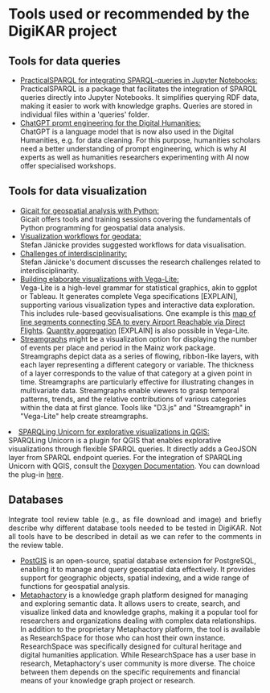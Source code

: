 <h1>Tools used or recommended by the DigiKAR project</h1>

<h2>Tools for data queries</h2>
<ul>
<li>
<a href="https://github.com/hassanhajj910/practicalsparql">PracticalSPARQL for integrating SPARQL-queries in Jupyter Notebooks:</a><br>
PracticalSPARQL is a package that facilitates the integration of SPARQL queries directly into Jupyter Notebooks. It simplifies querying RDF data, making it easier to work with knowledge graphs. Queries are stored in individual files within a 'queries' folder.
</li>
<li>
<a href="https://chpollin.github.io/GM-DH/">ChatGPT promt engineering for the Digital Humanities:</a><br>
ChatGPT is a language model that is now also used in the Digital Humanities, e.g. for data cleaning. For this purpose, humanities scholars need a better understanding of prompt engineering, which is why AI experts as well as humanities researchers experimenting with AI now offer specialised workshops.
</li>
</ul>

<h2>Tools for data visualization</h2>
<ul>
<li>
<a href="https://github.com/gicait/python-for-geospatial-data-analysis">Gicait for geospatial analysis with Python:</a><br>
Gicait offers tools and training sessions covering the fundamentals of Python programming for geospatial data analysis.
</li>
<li>
<a href="http://www.informatik.uni-leipzig.de/bsv/homepage/de/people/dr-stefan-j%C3%A4nicke">Visualization workflows for geodata:</a><br>
Stefan Jänicke provides suggested workflows for data visualisation.
</li>
<li>
<a href="http://www.informatik.uni-leipzig.de/~stjaenicke/balancing.pdf">Challenges of interdisciplinarity:</a><br>
Stefan Jänicke's document discusses the research challenges related to interdisciplinarity.
</li>
<li>
<a href="https://vega.github.io/vega-lite/examples/">Building elaborate visualizations with Vega-Lite:</a><br>
Vega-Lite is a high-level grammar for statistical graphics, akin to ggplot or Tableau. It generates complete Vega specifications [EXPLAIN], supporting various visualization types and interactive data exploration. This includes rule-based geovisualisations. One example is this
<a href="https://vega.github.io/vega-lite/examples/geo_rule.html">map of line segments connecting SEA to every Airport Reachable via Direct Flights</a>.
<a href="https://vega.github.io/vega-lite/tutorials/getting_started.html#data-transformation-aggregation">Quantity aggregation</a> [EXPLAIN] is also possible in Vega-Lite.</li>
<li>
<a href="https://en.wikipedia.org/wiki/Streamgraph">Streamgraphs</a> might be a visualization option for displaying the number of events per place and period in the Mainz work package. Streamgraphs depict data as a series of flowing, ribbon-like layers, with each layer representing a different category or variable. The thickness of a layer corresponds to the value of that category at a given point in time. Streamgraphs are particularly effective for illustrating changes in multivariate data.  Streamgraphs enable viewers to grasp temporal patterns, trends, and the relative contributions of various categories within the data at first glance. Tools like "D3.js" and "Streamgraph" in "Vega-Lite" help create streamgraphs.
</li>
</ul>
</li>
<li>
<a href="https://github.com/sparqlunicorn/sparqlunicornGoesGIS">SPARQLing Unicorn for explorative visualizations in QGIS:</a><br>
SPARQLing Unicorn is a plugin for QGIS that enables explorative visualizations through flexible SPARQL queries. It directly adds a GeoJSON layer from SPARQL endpoint queries. For the integration of SPARQLing Unicorn with QGIS, consult the <a href="https://sparqlunicorn.github.io/sparqlunicornGoesGIS/">Doxygen Documentation</a>. You can download the plug-in <a href="https://plugins.qgis.org/plugins/sparqlunicorn/">here</a>.
</li>
</ul>

<h2>Databases</h2>

<p align="justify">Integrate tool review table (e.g., as file download and image) and briefly describe why different database tools needed to be tested in DigiKAR. Not all tools have to be described in detail as we can refer to the comments in the review table.</p>
<ul>
<li><a href="https://postgis.net/">PostGIS</a> is an open-source, spatial database extension for PostgreSQL, enabling it to manage and query geospatial data effectively. It provides support for geographic objects, spatial indexing, and a wide range of functions for geospatial analysis.</li>
<li><a href="https://metaphactory.com/">Metaphactory</a> is a knowledge graph platform designed for managing and exploring semantic data. It allows users to create, search, and visualize linked data and knowledge graphs, making it a popular tool for researchers and organizations dealing with complex data relationships. In addition to the proprietary Metaphactory platform, the tool is available as ResearchSpace for those who can host their own instance. ResearchSpace was specifically designed for cultural heritage and digital humanities application. While ResearchSpace has a user base in research, Metaphactory's user community is more diverse. The choice between them depends on the specific requirements and financial means of your knowledge graph project or research.</li>
</ul>
